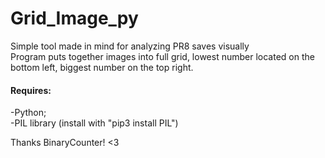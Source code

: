 # Grid_Image_py

Simple tool made in mind for analyzing PR8 saves visually <br>
Program puts together images into full grid, lowest number located on the bottom left, biggest number on the top right.<br>

#### Requires:

-Python; <br>
-PIL library (install with "pip3 install PIL")

Thanks BinaryCounter! <3
